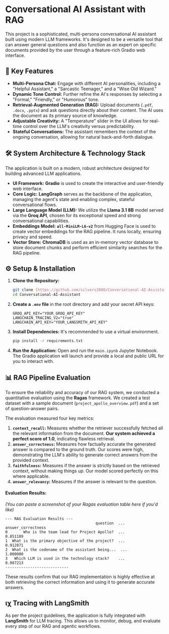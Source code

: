 # Conversational AI Assistant with RAG

This project is a sophisticated, multi-persona conversational AI assistant built using modern LLM frameworks. It's designed to be a versatile tool that can answer general questions and also function as an expert on specific documents provided by the user through a feature-rich Gradio web interface.

## 🚀 Key Features

* **Multi-Persona Chat:** Engage with different AI personalities, including a "Helpful Assistant," a "Sarcastic Teenager," and a "Wise Old Wizard."
* **Dynamic Tone Control:** Further refine the AI's responses by selecting a "Formal," "Friendly," or "Humorous" tone.
* **Retrieval-Augmented Generation (RAG):** Upload documents (`.pdf`, `.docx`, `.pptx`) and ask questions directly about their content. The AI uses the document as its primary source of knowledge.
* **Adjustable Creativity:** A "Temperature" slider in the UI allows for real-time control over the LLM's creativity versus predictability.
* **Stateful Conversations:** The assistant remembers the context of the ongoing conversation, allowing for natural back-and-forth dialogue.

## 🛠️ System Architecture & Technology Stack

The application is built on a modern, robust architecture designed for building advanced LLM applications.



* **UI Framework:** **Gradio** is used to create the interactive and user-friendly web interface.
* **Core Logic:** **LangGraph** serves as the backbone of the application, managing the agent's state and enabling complex, stateful conversational flows.
* **Large Language Model (LLM):** We utilize the **Llama 3.1 8B** model served via the **Groq API**, chosen for its exceptional speed and strong conversational capabilities.
* **Embeddings Model:** **`all-MiniLM-L6-v2`** from Hugging Face is used to create vector embeddings for the RAG pipeline. It runs locally, ensuring privacy and speed.
* **Vector Store:** **ChromaDB** is used as an in-memory vector database to store document chunks and perform efficient similarity searches for the RAG pipeline.

## ⚙️ Setup & Installation

1.  **Clone the Repository:**
    ```bash
    git clone [https://github.com/silvers2000/Conversational-AI-Assistant.git](https://github.com/silvers2000/Conversational-AI-Assistant.git)
    cd Conversational-AI-Assistant
    ```

2.  **Create a `.env` file** in the root directory and add your secret API keys:
    ```
    GROQ_API_KEY="YOUR_GROQ_API_KEY"
    LANGCHAIN_TRACING_V2="true"
    LANGCHAIN_API_KEY="YOUR_LANGSMITH_API_KEY"
    ```

3.  **Install Dependencies:**
    It's recommended to use a virtual environment.
    ```bash
    pip install -r requirements.txt
    ```

4.  **Run the Application:**
    Open and run the `main.ipynb` Jupyter Notebook. The Gradio application will launch and provide a local and public URL for you to interact with.

## 📊 RAG Pipeline Evaluation

To ensure the reliability and accuracy of our RAG system, we conducted a quantitative evaluation using the **Ragas** framework. We created a test dataset with a sample document (`project_apollo_overview.pdf`) and a set of question-answer pairs.

The evaluation measured four key metrics:

1.  **`context_recall`:** Measures whether the retriever successfully fetched all the relevant information from the document. **Our system achieved a perfect score of 1.0**, indicating flawless retrieval.
2.  **`answer_correctness`:** Measures how factually accurate the generated answer is compared to the ground truth. Our scores were high, demonstrating the LLM's ability to generate correct answers from the provided context.
3.  **`faithfulness`:** Measures if the answer is strictly based on the retrieved context, without making things up. Our model scored perfectly on this where applicable.
4.  **`answer_relevancy`:** Measures if the answer is relevant to the question.

#### Evaluation Results:
*(You can paste a screenshot of your Ragas evaluation table here if you'd like)*
```
--- RAG Evaluation Results ---
                                        question  ... answer_correctness
0       Who is the team lead for Project Apollo?  ...           0.851189
1  What is the primary objective of the project?  ...           0.912871
2  What is the codename of the assistant being...  ...           1.000000
3   Which LLM is used in the technology stack?    ...           0.987213
----------------------------
```
These results confirm that our RAG implementation is highly effective at both retrieving the correct information and using it to generate accurate answers.

## ιχ Tracing with LangSmith

As per the project guidelines, the application is fully integrated with **LangSmith** for LLM tracing. This allows us to monitor, debug, and evaluate every step of our RAG and agentic workflows.

